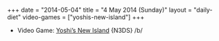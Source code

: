 +++
date = "2014-05-04"
title = "4 May 2014 (Sunday)"
layout = "daily-diet"
video-games = ["yoshis-new-island"]
+++

<ul>
<li class="entry video-games">Video Game: <a href="/video-games/yoshis-new-island">Yoshi’s New Island</a> {N3DS} /b/</li>
</ul>